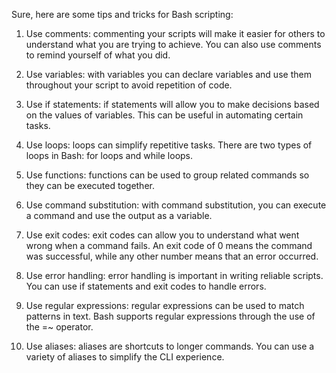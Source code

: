 Sure, here are some tips and tricks for Bash scripting:

1. Use comments: commenting your scripts will make it easier for others to understand what you are trying to achieve. You can also use comments to remind yourself of what you did.

2. Use variables: with variables you can declare variables and use them throughout your script to avoid repetition of code.

3. Use if statements: if statements will allow you to make decisions based on the values of variables. This can be useful in automating certain tasks.

4. Use loops: loops can simplify repetitive tasks. There are two types of loops in Bash: for loops and while loops.

5. Use functions: functions can be used to group related commands so they can be executed together.

6. Use command substitution: with command substitution, you can execute a command and use the output as a variable.

7. Use exit codes: exit codes can allow you to understand what went wrong when a command fails. An exit code of 0 means the command was successful, while any other number means that an error occurred.

8. Use error handling: error handling is important in writing reliable scripts. You can use if statements and exit codes to handle errors.

9. Use regular expressions: regular expressions can be used to match patterns in text. Bash supports regular expressions through the use of the =~ operator.

10. Use aliases: aliases are shortcuts to longer commands. You can use a variety of aliases to simplify the CLI experience.
